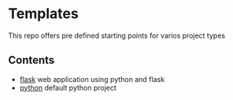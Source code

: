 # Templates
This repo offers pre defined starting points for varios project types

## Contents
* [flask](flask/) web application using python and flask
* [python](python/) default python project
